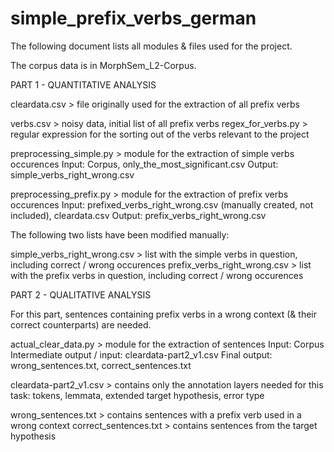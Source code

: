 # simple_prefix_verbs_german

The following document lists all modules & files used for the project.

The corpus data is in MorphSem_L2-Corpus.

PART 1 - QUANTITATIVE ANALYSIS

cleardata.csv > file originally used for the extraction of all prefix verbs

verbs.csv > noisy data, initial list of all prefix verbs
regex_for_verbs.py > regular expression for the sorting out of the verbs relevant to the project

preprocessing_simple.py > module for the extraction of simple verbs occurences
	Input: Corpus, only_the_most_significant.csv
	Output: simple_verbs_right_wrong.csv

preprocessing_prefix.py > module for the extraction of prefix verbs occurences
	Input: prefixed_verbs_right_wrong.csv (manually created, not included), cleardata.csv
	Output: prefix_verbs_right_wrong.csv

The following two lists have been modified manually:

simple_verbs_right_wrong.csv > list with the simple verbs in question, including correct / wrong occurences
prefix_verbs_right_wrong.csv > list with the prefix verbs in question, including correct / wrong occurences

PART 2 - QUALITATIVE ANALYSIS

For this part, sentences containing prefix verbs in a wrong context (& their correct counterparts) are needed.

actual_clear_data.py > module for the extraction of sentences
	Input: Corpus
	Intermediate output / input: cleardata-part2_v1.csv
	Final output: wrong_sentences.txt, correct_sentences.txt

cleardata-part2_v1.csv > contains only the annotation layers needed for this task: tokens, lemmata, extended target hypothesis, error type 

wrong_sentences.txt > contains sentences with a prefix verb used in a wrong context
correct_sentences.txt > contains sentences from the target hypothesis